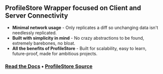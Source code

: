 ## ProfileStore Wrapper focused on Client and Server Connectivity

- **Minimal network usage** - Only replicates a diff so unchanging data isn't needlessly replicated.
- **Built with simplicity in mind** - No crazy abstractions to be found, extremely barebones, no bloat.
- **All the benefits of ProfileStore** - Built for scalability, easy to learn, future-proof, made for ambitious projects.


### [Read the Docs](https://j1ck.github.io/ProfileStoreWrapper/api/) • [ProfileStore Source](https://github.com/MadStudioRoblox/ProfileStore/)
